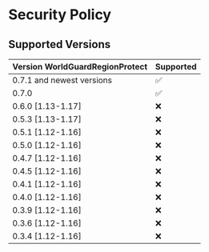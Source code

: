 # Security Policy

## Supported Versions

| Version WorldGuardRegionProtect | Supported           |
| ------- | ------------------    |
| 0.7.1 and newest versions       | :white_check_mark:  |
| 0.7.0                           | :white_check_mark:  |
| 0.6.0 [1.13-1.17]               | :x:                 |
| 0.5.3 [1.13-1.17]               | :x:                 |
| 0.5.1 [1.12-1.16]               | :x:                 |
| 0.5.0 [1.12-1.16]               | :x:                 |
| 0.4.7 [1.12-1.16]               | :x:                 |
| 0.4.5 [1.12-1.16]               | :x:                 |
| 0.4.1 [1.12-1.16]               | :x:                 |
| 0.4.0 [1.12-1.16]               | :x:                 |
| 0.3.9 [1.12-1.16]               | :x:                 |
| 0.3.6 [1.12-1.16]               | :x:                 |
| 0.3.4 [1.12-1.16]               | :x:                 |
